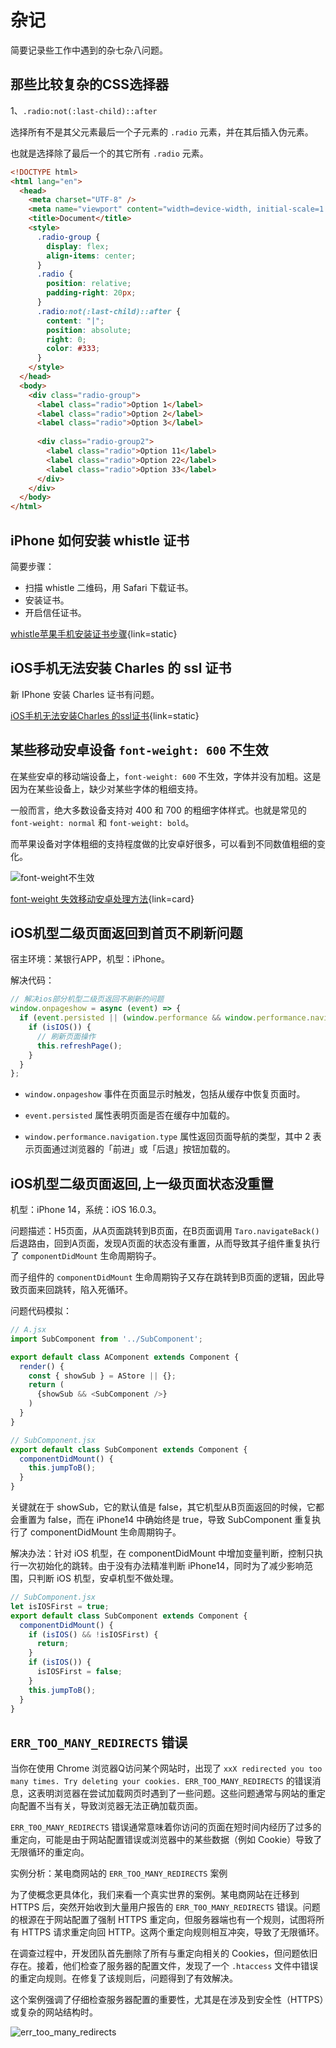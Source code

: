 # 杂记

简要记录些工作中遇到的杂七杂八问题。

## 那些比较复杂的CSS选择器

1、`.radio:not(:last-child)::after`

选择所有不是其父元素最后一个子元素的 `.radio` 元素，并在其后插入伪元素。

也就是选择除了最后一个的其它所有 `.radio` 元素。

```html
<!DOCTYPE html>
<html lang="en">
  <head>
    <meta charset="UTF-8" />
    <meta name="viewport" content="width=device-width, initial-scale=1.0" />
    <title>Document</title>
    <style>
      .radio-group {
        display: flex;
        align-items: center;
      }
      .radio {
        position: relative;
        padding-right: 20px;
      }
      .radio:not(:last-child)::after {
        content: "|";
        position: absolute;
        right: 0;
        color: #333;
      }
    </style>
  </head>
  <body>
    <div class="radio-group">
      <label class="radio">Option 1</label>
      <label class="radio">Option 2</label>
      <label class="radio">Option 3</label>
      
      <div class="radio-group2">
        <label class="radio">Option 11</label>
        <label class="radio">Option 22</label>
        <label class="radio">Option 33</label>
      </div>
    </div>
  </body>
</html>
```

## iPhone 如何安装 whistle 证书

简要步骤：

- 扫描 whistle 二维码，用 Safari 下载证书。
- 安装证书。
- 开启信任证书。

[whistle苹果手机安装证书步骤](https://blog.csdn.net/qq_44859233/article/details/123834624){link=static}

## iOS手机无法安装 Charles 的 ssl 证书

新 IPhone 安装 Charles 证书有问题。

[iOS手机无法安装Charles 的ssl证书](https://blog.csdn.net/qq_43485197/article/details/132272661){link=static}

## 某些移动安卓设备 `font-weight: 600` 不生效

在某些安卓的移动端设备上，`font-weight: 600` 不生效，字体并没有加粗。这是因为在某些设备上，缺少对某些字体的粗细支持。

一般而言，绝大多数设备支持对 400 和 700 的粗细字体样式。也就是常见的 `font-weight: normal` 和 `font-weight: bold`。

而苹果设备对字体粗细的支持程度做的比安卓好很多，可以看到不同数值粗细的变化。

![font-weight不生效](./images/problems/font-weight.png)

[font-weight 失效移动安卓处理方法](https://blog.csdn.net/weixin_41697143/article/details/104517239){link=card}

## iOS机型二级页面返回到首页不刷新问题

宿主环境：某银行APP，机型：iPhone。

解决代码：
```js
// 解决ios部分机型二级页返回不刷新的问题
window.onpageshow = async (event) => {
  if (event.persisted || (window.performance && window.performance.navigation.type === 2)) {
    if (isIOS()) {
      // 刷新页面操作
      this.refreshPage();
    }
  }
};
```

- `window.onpageshow` 事件在页面显示时触发，包括从缓存中恢复页面时。

- `event.persisted` 属性表明页面是否在缓存中加载的。

- `window.performance.navigation.type` 属性返回页面导航的类型，其中 2 表示页面通过浏览器的「前进」或「后退」按钮加载的。

## iOS机型二级页面返回,上一级页面状态没重置

机型：iPhone 14，系统：iOS 16.0.3。

问题描述：H5页面，从A页面跳转到B页面，在B页面调用 `Taro.navigateBack()` 后退路由，回到A页面，发现A页面的状态没有重置，从而导致其子组件重复执行了 `componentDidMount` 生命周期钩子。

而子组件的 `componentDidMount` 生命周期钩子又存在跳转到B页面的逻辑，因此导致页面来回跳转，陷入死循环。

问题代码模拟：

```js
// A.jsx
import SubComponent from '../SubComponent';

export default class AComponent extends Component {
  render() {
    const { showSub } = AStore || {};
    return (
      {showSub && <SubComponent />}
    )
  }
}

// SubComponent.jsx
export default class SubComponent extends Component {
  componentDidMount() {
    this.jumpToB();
  }
}
```

关键就在于 showSub，它的默认值是 false，其它机型从B页面返回的时候，它都会重置为 false，而在 iPhone14 中确始终是 true，导致 SubComponent 重复执行了 componentDidMount 生命周期钩子。

解决办法：针对 iOS 机型，在 componentDidMount 中增加变量判断，控制只执行一次初始化的跳转。由于没有办法精准判断 iPhone14，同时为了减少影响范围，只判断 iOS 机型，安卓机型不做处理。

```js
// SubComponent.jsx
let isIOSFirst = true;
export default class SubComponent extends Component {
  componentDidMount() {
    if (isIOS() && !isIOSFirst) {
      return;
    }
    if (isIOS()) {
      isIOSFirst = false;
    }
    this.jumpToB();
  }
}
```

## `ERR_TOO_MANY_REDIRECTS` 错误

当你在使用 Chrome 浏览器Q访问某个网站时，出现了 `xxX redirected you too many times. Try deleting your cookies.
ERR_TOO_MANY_REDIRECTS` 的错误消息，这表明浏览器在尝试加载网页时遇到了一些问题。这些问题通常与网站的重定向配置不当有关，导致浏览器无法正确加载页面。

`ERR_T0O_MANY_REDIRECTS` 错误通常意味着你访问的页面在短时间内经历了过多的重定向，可能是由于网站配置错误或浏览器中的某些数据（例如 Cookie）导致了无限循环的重定向。

实例分析：某电商网站的 `ERR_TOO_MANY_REDIRECTS` 案例

为了使概念更具体化，我们来看一个真实世界的案例。某电商网站在迁移到 HTTPS 后，突然开始收到大量用户报告的 `ERR_T0O_MANY_REDIRECTS` 错误。问题的根源在于网站配置了强制 HTTPS 重定向，但服务器端也有一个规则，试图将所有 HTTPS 请求重定向回 HTTP。这两个重定向规则相互冲突，导致了无限循环。

在调查过程中，开发团队首先删除了所有与重定向相关的 Cookies，但问题依旧存在。接着，他们检查了服务器的配置文件，发现了一个 `.htaccess` 文件中错误的重定向规则。在修复了该规则后，问题得到了有效解决。

这个案例强调了仔细检查服务器配置的重要性，尤其是在涉及到安全性（HTTPS）或复杂的网站结构时。

![err_too_many_redirects](./images/problems/err_too_many_redirects.png)